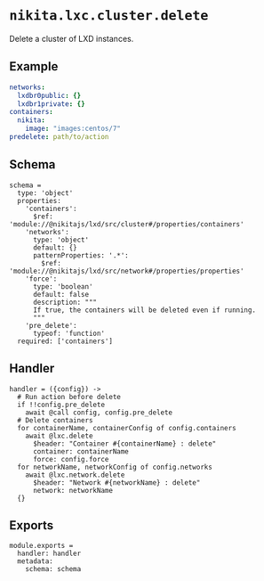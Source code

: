 
# `nikita.lxc.cluster.delete`

Delete a cluster of LXD instances.

## Example

```yaml
networks:
  lxdbr0public: {}
  lxdbr1private: {}
containers:
  nikita:
    image: "images:centos/7"
predelete: path/to/action
```

## Schema

    schema =
      type: 'object'
      properties:
        'containers':
          $ref: 'module://@nikitajs/lxd/src/cluster#/properties/containers'
        'networks':
          type: 'object'
          default: {}
          patternProperties: '.*':
            $ref: 'module://@nikitajs/lxd/src/network#/properties/properties'
        'force':
          type: 'boolean'
          default: false
          description: """
          If true, the containers will be deleted even if running.
          """
        'pre_delete':
          typeof: 'function'
      required: ['containers']

## Handler

    handler = ({config}) ->
      # Run action before delete
      if !!config.pre_delete
        await @call config, config.pre_delete
      # Delete containers
      for containerName, containerConfig of config.containers
        await @lxc.delete
          $header: "Container #{containerName} : delete"
          container: containerName
          force: config.force
      for networkName, networkConfig of config.networks
        await @lxc.network.delete
          $header: "Network #{networkName} : delete"
          network: networkName
      {}

## Exports

    module.exports =
      handler: handler
      metadata:
        schema: schema
